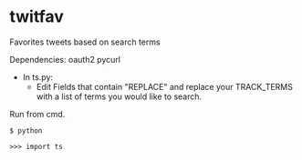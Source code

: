 twitfav
=======

Favorites tweets based on search terms


Dependencies:
oauth2
pycurl

* In ts.py: 
  * Edit Fields that contain "REPLACE" and replace your TRACK_TERMS with a list of terms you would like to search.

Run from cmd.

`$ python`

`>>> import ts`
